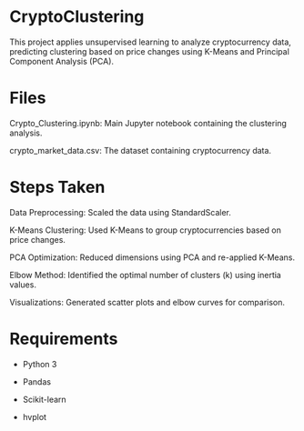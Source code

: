 # CryptoClustering

This project applies unsupervised learning to analyze cryptocurrency data, predicting clustering based on price changes using K-Means and Principal Component Analysis (PCA).

# Files
Crypto_Clustering.ipynb: Main Jupyter notebook containing the clustering analysis.

crypto_market_data.csv: The dataset containing cryptocurrency data.

# Steps Taken
Data Preprocessing: Scaled the data using StandardScaler.

K-Means Clustering: Used K-Means to group cryptocurrencies based on price changes.

PCA Optimization: Reduced dimensions using PCA and re-applied K-Means.

Elbow Method: Identified the optimal number of clusters (k) using inertia values.

Visualizations: Generated scatter plots and elbow curves for comparison.

# Requirements
- Python 3

- Pandas

- Scikit-learn

- hvplot

